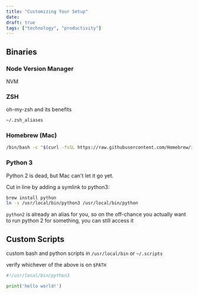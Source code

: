 ```yaml
---
title: "Customizing Your Setup"
date: 
draft: true
tags: ["technology", "productivity"]
---
```


## Binaries

### Node Version Manager

NVM

### ZSH

oh-my-zsh and its benefits

```sh
~/.zsh_aliases
```

### Homebrew (Mac)

```sh
/bin/bash -c "$(curl -fsSL https://raw.githubusercontent.com/Homebrew/install/master/install.sh)"
```

### Python 3

Python 2 is dead, but Mac can't let it go yet.

Cut in line by adding a symlink to python3:

```sh
brew install python
ln -s /usr/local/bin/python3 /usr/local/bin/python
```

`python2` is already an alias for you, so on the off-chance you actually want to run python 2 for something, you can still access it

## Custom Scripts

custom bash and python scripts in `/usr/local/bin` or `~/.scripts`

verify whichever of the above is on `$PATH`

```py
#!/usr/local/bin/python3

print('hello world!')
```

